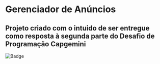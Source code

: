 # Gerenciador de Anúncios

## Projeto criado com o intuido de ser entregue como resposta à segunda parte do Desafio de Programação Capgemini

![Badge](https://img.shields.io/badge/PHP-v7.0>-%237159c1?style=for-the-badge&logo=ghost)